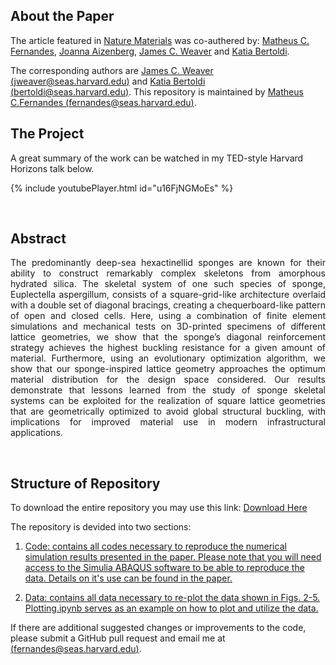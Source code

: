 ## About the Paper

The article featured in [Nature Materials](https://doi.org/10.1038/s41563-020-0798-1) was co-authered by: [Matheus C. Fernandes](http://fer.me), [Joanna Aizenberg](https://aizenberglab.seas.harvard.edu/), [James C. Weaver](https://www.seas.harvard.edu/person/james-weaver) and [Katia Bertoldi](https://bertoldi.seas.harvard.edu/).

The corresponding authors are [James C. Weaver (jweaver@seas.harvard.edu)](mailto:jweaver@seas.harvard.edu) and [Katia Bertoldi (bertoldi@seas.harvard.edu)](mailto:bertoldi@seas.harvard.edu). This repository is maintained by [Matheus C.Fernandes (fernandes@seas.harvard.edu)](mailto:fernandes@seas.harvard.edu).

## The Project
A great summary of the work can be watched in my TED-style Harvard Horizons talk below. 

{% include youtubePlayer.html id="u16FjNGMoEs" %}

<p>&nbsp;</p>

## Abstract

<div style="text-align: justify"> 
The predominantly deep-sea hexactinellid sponges are known for their ability to construct remarkably complex skeletons from amorphous hydrated silica. The skeletal system of one such species of sponge, Euplectella aspergillum, consists of a square-grid-like architecture overlaid with a double set of diagonal bracings, creating a chequerboard-like pattern of open and closed cells. Here, using a combination of finite element simulations and mechanical tests on 3D-printed specimens of different lattice geometries, we show that the sponge’s diagonal reinforcement strategy achieves the highest buckling resistance for a given amount of material. Furthermore, using an evolutionary optimization algorithm, we show that our sponge-inspired lattice geometry approaches the optimum material distribution for the design space considered. Our results demonstrate that lessons learned from the study of sponge skeletal systems can be exploited for the realization of square lattice geometries that are geometrically optimized to avoid global structural buckling, with implications for improved material use in modern infrastructural applications.
 </div>

<p>&nbsp;</p>

## Structure of Repository

To download the entire repository you may use this link: [Download Here](https://github.com/matheuscfernandes/sponge-lattice/archive/master.zip)

The repository is devided into two sections:

1. [Code: contains all codes necessary to reproduce the numerical simulation results presented in the paper. Please note that you will need access to the Simulia ABAQUS software to be able to reproduce the data. Details on it's use can be found in the paper.](https://github.com/matheuscfernandes/sponge-lattice/tree/master/Code)

2. [Data: contains all data necessary to re-plot the data shown in Figs. 2-5.](https://github.com/matheuscfernandes/sponge-lattice/tree/master/Data) [Plotting.ipynb serves as an example on how to plot and utilize the data.](https://github.com/matheuscfernandes/sponge-lattice/blob/master/Data/Plotting.ipynb)


If there are additional suggested changes or improvements to the code, please submit a GitHub pull request and email me at [(fernandes@seas.harvard.edu)](mailto:fernandes@seas.harvard.edu).

